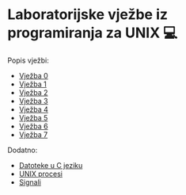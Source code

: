 # Laboratorijske vježbe iz programiranja za UNIX 💻

Popis vježbi:
- [Vježba 0](vjezba_0/README.md)
- [Vježba 1](vjezba_1/README.md)
- [Vježba 2](vjezba_2/README.md)
- [Vježba 3](vjezba_3/README.md)
- [Vježba 4](vjezba_4/README.md)
- [Vježba 5](vjezba_5/README.md)
- [Vježba 6](vjezba_6/README.md)
- [Vježba 7](vjezba_7/README.md)

Dodatno:
- [Datoteke u C jeziku](dodatno/datoteke.md)
- [UNIX procesi](dodatno/unix_procesi.md)
- [Signali](dodatno/signali.md)
